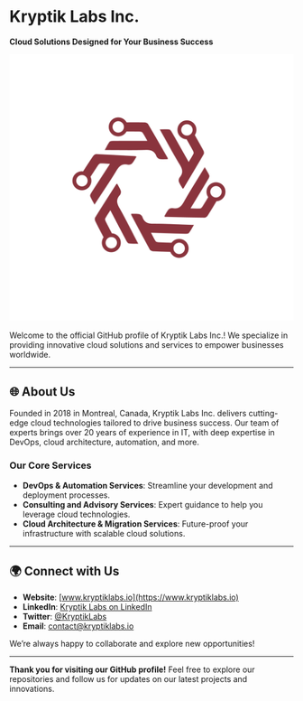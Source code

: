# Kryptik Labs Inc.

**Cloud Solutions Designed for Your Business Success**

![Kryptik Labs Logo](./Kryptik-Labs_Icone_RGB.png)

Welcome to the official GitHub profile of Kryptik Labs Inc.! We specialize in providing innovative cloud solutions and services to empower businesses worldwide.

---

## 🌐 About Us

Founded in 2018 in Montreal, Canada, Kryptik Labs Inc. delivers cutting-edge cloud technologies tailored to drive business success. Our team of experts brings over 20 years of experience in IT, with deep expertise in DevOps, cloud architecture, automation, and more.

### Our Core Services
- **DevOps & Automation Services**: Streamline your development and deployment processes.
- **Consulting and Advisory Services**: Expert guidance to help you leverage cloud technologies.
- **Cloud Architecture & Migration Services**: Future-proof your infrastructure with scalable cloud solutions.

---

## 🌍 Connect with Us

- **Website**: [www.kryptiklabs.io](https://www.kryptiklabs.io)
- **LinkedIn**: [Kryptik Labs on LinkedIn](https://www.linkedin.com/company/kryptiklabs)
- **Twitter**: [@KryptikLabs](https://twitter.com/KryptikLabs)
- **Email**: [contact@kryptiklabs.io](mailto:contact@kryptiklabs.io)

We’re always happy to collaborate and explore new opportunities!

---

**Thank you for visiting our GitHub profile!** Feel free to explore our repositories and follow us for updates on our latest projects and innovations.
